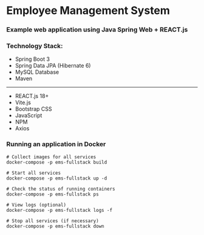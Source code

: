 # Employee Management System

### Example web application using Java Spring Web + REACT.js

### Technology Stack:

- Spring Boot 3
- Spring Data JPA (Hibernate 6)
- MySQL Database
- Maven

---

- REACT.js 18+
- Vite.js
- Bootstrap CSS
- JavaScript
- NPM
- Axios

### Running an application in Docker


```
# Collect images for all services
docker-compose -p ems-fullstack build

# Start all services
docker-compose -p ems-fullstack up -d

# Check the status of running containers
docker-compose -p ems-fullstack ps

# View logs (optional)
docker-compose -p ems-fullstack logs -f

# Stop all services (if necessary)
docker-compose -p ems-fullstack down
```